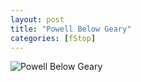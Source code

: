 ```yaml
---
layout: post
title: "Powell Below Geary"
categories: [fStop]
---
```

<img alt="Powell Below Geary" src="http://www.botzilla.com/blog/archives/pix2014/bjorke_f7006208.jpg" class="img-responsive" border="0" />


<!--more-->

